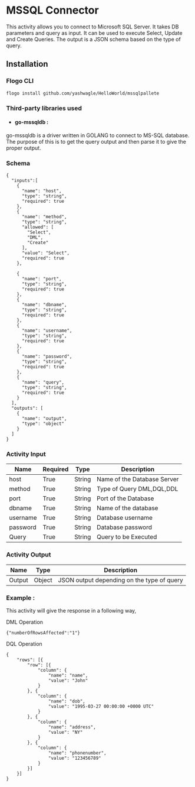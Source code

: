 # MSSQL Connector

This activity allows you to connect to Microsoft SQL Server. It takes DB parameters and query as input. It can be used to execute Select, Update and Create Queries. The output is a JSON schema based on the type of query.

## Installation

### Flogo CLI

```
flogo install github.com/yashwagle/HelloWorld/mssqlpallete
```

### Third-party libraries used
- #### go-mssqldb :
go-mssqldb is a driver written in GOLANG to connect to MS-SQL database. The purpose of this is to get the query output and then parse it to give the proper output.


### Schema

```
{
  "inputs":[
    {
      "name": "host",
      "type": "string",
      "required": true
    },
    {
      "name": "method",
      "type": "string",
      "allowed": [
        "Select",
        "DML",
        "Create"
      ],
      "value": "Select",
      "required": true
    },

    {
      "name": "port",
      "type": "string",
      "required": true
    },
    {
      "name": "dbname",
      "type": "string",
      "required": true
    },
    {
      "name": "username",
      "type": "string",
      "required": true
    },
    {
      "name": "password",
      "type": "string",
      "required": true
    },
    {
      "name": "query",
      "type": "string",
      "required": true
    }
  ],
  "outputs": [
    {
      "name": "output",
      "type": "object"
    }
  ]
}
```

### Activity Input


| Name | Required | Type | Description |
| ---- | -------- | ---- |------------ |
| host | True | String | Name of the Database Server |
| method  | True | String | Type of Query DML,DQL,DDL |
| port  | True | String | Port of the Database |
| dbname  | True | String | Name of the database |
| username  | True | String | Database username |
| password  | True | String | Database password |
| Query  | True | String | Query to be Executed |


### Activity Output


| Name | Type | Description |
| ---- | ---- | ----------- |
| Output | Object | JSON output depending on the type of query |

### Example :
This activity will give the response in a following way,


DML Operation

```
{"numberOfRowsAffected":"1"}

```

DQL Operation

```
{
	"rows": [{
		"row": [{
			"column": {
				"name": "name",
				"value": "John"
			}
		}, {
			"column": {
				"name": "dob",
				"value": "1995-03-27 00:00:00 +0000 UTC"
			}
		}, {
			"column": {
				"name": "address",
				"value": "NY"
			}
		}, {
			"column": {
				"name": "phonenumber",
				"value": "123456789"
			}
		}]
	}]
}
```
